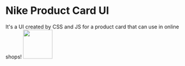 # Nike Product Card UI
 It's a UI created by CSS and JS for a product card that can use in online shops!
<img width="80" src="https://user-images.githubusercontent.com/54101509/206787558-e7d486fa-7b9a-4595-bcb2-5173f0be7d2b.mov"/>
